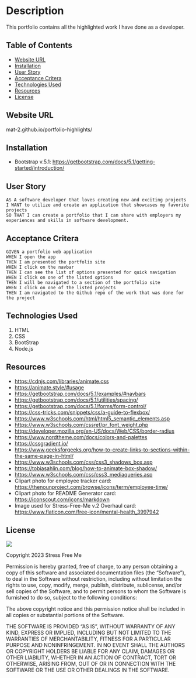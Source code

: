 # Description

This portfolio contains all the highlighted work I have done as a developer.

## Table of Contents
- [Website URL](website-url)
- [Installation](installation)
- [User Story](#user-story)
- [Acceptance Critera](acceptance-criteria)
- [Technologies Used](technologies-used)
- [Resources](resources)
- [License](license)

## Website URL

mat-2.github.io/portfolio-highlights/

## Installation

- Bootstrap v.5.1: https://getbootstrap.com/docs/5.1/getting-started/introduction/

## User Story
````
AS A software developer that loves creating new and exciting projects
I WANT to utilize and create an application that showcases my favorite projects
SO THAT I can create a portfolio that I can share with employers my experiences and skills in software development.
````

## Acceptance Critera

````
GIVEN a portfolio web application
WHEN I open the app
THEN I am presented the portfolio site
WHEN I click on the navbar
THEN I can see the list of options presented for quick navigation
WHEN I click on one of the listed options
THEN I will be navigated to a section of the portfolio site
WHEN I click on one of the listed projects 
THEN I am navigated to the Github repo of the work that was done for the project
````

## Technologies Used

1. HTML
2. CSS
3. BootStrap
4. Node.js

## Resources

- https://cdnjs.com/libraries/animate.css
- https://animate.style/#usage
- https://getbootstrap.com/docs/5.1/examples/#navbars
- https://getbootstrap.com/docs/5.1/utilities/spacing/
- https://getbootstrap.com/docs/5.1/forms/form-control/
- https://css-tricks.com/snippets/css/a-guide-to-flexbox/
- https://www.w3schools.com/html/html5_semantic_elements.asp
- https://www.w3schools.com/cssref/pr_font_weight.php
- https://developer.mozilla.org/en-US/docs/Web/CSS/border-radius
- https://www.nordtheme.com/docs/colors-and-palettes
- https://cssgradient.io/
- https://www.geeksforgeeks.org/how-to-create-links-to-sections-within-the-same-page-in-html/
- https://www.w3schools.com/css/css3_shadows_box.asp
- https://tobiasahlin.com/blog/how-to-animate-box-shadow/
- https://www.w3schools.com/css/css3_mediaqueries.asp
- Clipart photo for employee tracker card: https://thenounproject.com/browse/icons/term/employee-time/
- Clipart photo for README Generator card: https://iconscout.com/icons/markdown
- Image used for Stress-Free-Me v.2 Overhaul card: https://www.flaticon.com/free-icon/mental-health_3997942

## License

<img src='https://img.shields.io/badge/License-MIT-yellow.svg?style=for-the-badge'>

Copyright 2023 Stress Free Me

Permission is hereby granted, free of charge, to any person obtaining a copy of this software and associated documentation files (the “Software”), to deal in the Software without restriction, including without limitation the rights to use, copy, modify, merge, publish, distribute, sublicense, and/or sell copies of the Software, and to permit persons to whom the Software is furnished to do so, subject to the following conditions:

The above copyright notice and this permission notice shall be included in all copies or substantial portions of the Software.

THE SOFTWARE IS PROVIDED “AS IS”, WITHOUT WARRANTY OF ANY KIND, EXPRESS OR IMPLIED, INCLUDING BUT NOT LIMITED TO THE WARRANTIES OF MERCHANTABILITY, FITNESS FOR A PARTICULAR PURPOSE AND NONINFRINGEMENT. IN NO EVENT SHALL THE AUTHORS OR COPYRIGHT HOLDERS BE LIABLE FOR ANY CLAIM, DAMAGES OR OTHER LIABILITY, WHETHER IN AN ACTION OF CONTRACT, TORT OR OTHERWISE, ARISING FROM, OUT OF OR IN CONNECTION WITH THE SOFTWARE OR THE USE OR OTHER DEALINGS IN THE SOFTWARE.
